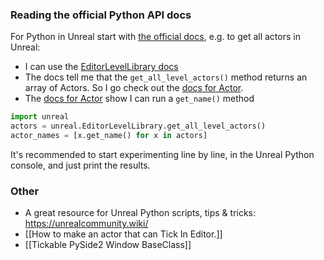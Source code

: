 ### Reading the official Python API docs
For Python in Unreal start with [the official docs](https://docs.unrealengine.com/5.0/en-US/PythonAPI/),
e.g. to get all actors in Unreal:
- I can use the [EditorLevelLibrary docs](https://docs.unrealengine.com/5.1/en-US/PythonAPI/class/EditorLevelLibrary.html)
- The docs tell me that the `get_all_level_actors()` method returns an array of Actors. So I go check out the [docs for Actor](https://docs.unrealengine.com/5.0/en-US/PythonAPI/class/Actor.html?highlight=actor#unreal.Actor).
- The [docs for Actor](https://docs.unrealengine.com/5.0/en-US/PythonAPI/class/Actor.html?highlight=actor#unreal.Actor) show I can run a `get_name()` method
```python
import unreal
actors = unreal.EditorLevelLibrary.get_all_level_actors()
actor_names = [x.get_name() for x in actors]
```
It's recommended to start experimenting line by line, in the Unreal Python console, and just print the results.

### Other 
* A great resource for Unreal Python scripts, tips & tricks: https://unrealcommunity.wiki/
* [[How to make an actor that can Tick In Editor.]]
* [[Tickable PySide2 Window BaseClass]]
